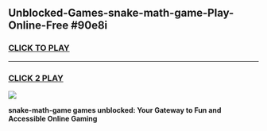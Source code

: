 
## Unblocked-Games-snake-math-game-Play-Online-Free #90e8i
<h3>
<a href="https://us.freeplayer.one?title=snake-math-game&ref=10M">CLICK TO PLAY</a></h3>
<hr>

<h3>
<a href="https://us.freeplayer.one?title=snake-math-game&ref=10M">CLICK 2 PLAY</a>
  
</h3>

<a href="https://us.freeplayer.one?title=snake-math-game&ref=10M"><img src="https://clearcache.store/games.png"></a>


**snake-math-game games unblocked: Your Gateway to Fun and Accessible Online Gaming**
